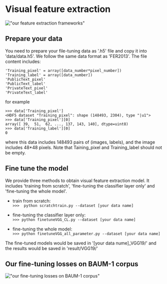 # Visual feature extraction

!["our feature extraction frameworks"](https://github.com/Xuplussss/Applying-Segment-Level-Attention-on-Bi-Modal-Transformer-Encoder-for-Audio-Visual-EmotionRecognition/blob/main/visual_feature_extraction/VGGNet.png?raw=true)

## Prepare your data

You need to prepare your file-tuning data as '.h5' file and copy it into 'data/data.h5'. We follow the same data format as 'FER2013'. The file content includes:

```
'Training_pixel' = array([data_number*pixel_number])
'Training_label' = array([data_number])
'PublicText_pixel' 
'PublicText_label' 
'PrivateText_pixel'
'PrivateText_label'
```
for example
```
>>> data['Training_pixel']
<HDF5 dataset "Training_pixel": shape (148493, 2304), type "|u1">
>>> data['Training_pixel'][0] 
array([ 39,  51,  62, ..., 137, 143, 140], dtype=uint8)
>>> data['Training_label'][0] 
0
```
where this data includes 148493 pairs of (images, labels), and the image includes 48*48 pixels. Note that Taining_pixel and Training_label should not be empty.

## Fine tune the model
We provide three methods to obtain visual feature extraction model. It includes 'training from scratch', 'fine-tuning the classifier layer only' and 'fine-tuning the whole model'.


- train from scratch:  
`>>>  python scratchtrain.py --dataset [your data name]`

- fine-tuning the classifier layer only:  
`>>> python finetuneVGG_CL.py --dataset [your data name]`

- fine-tuning the whole model:  
`>>> python finetuneVGG_all_parameter.py --dataset [your data name]`

The fine-tuned models would be saved in '[your data nume]_VGG19/' and the results would be saved in 'result/VGG19/'

## Our fine-tuning losses on BAUM-1 corpus
!["our fine-tuning losses on BAUM-1 corpus"](https://github.com/Xuplussss/Applying-Segment-Level-Attention-on-Bi-Modal-Transformer-Encoder-for-Audio-Visual-EmotionRecognition/blob/main/visual_feature_extraction/TrainingLoss.png?raw=true)